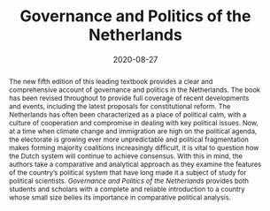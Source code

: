 ---
abstract: >-
  The new fifth edition of this leading textbook provides a clear and comprehensive account of governance and politics in the Netherlands. The book has been revised throughout to provide full coverage of recent developments and events, including the latest proposals for constitutional reform.
  The Netherlands has often been characterized as a place of political calm, with a culture of cooperation and compromise in dealing with key political issues. Now, at a time when climate change and immigration are high on the political agenda, the electorate is growing ever more unpredictable and political fragmentation makes forming majority coalitions increasingly difficult, it is vital to question how the Dutch system will continue to achieve consensus. With this in mind, the authors take a comparative and analytical approach as they examine the features of the country’s political system that have long made it a subject of study for political scientists.
  *Governance and Politics of the Netherlands* provides both students and scholars with a complete and reliable introduction to a country whose small size belies its importance in comparative political analysis.
authors:
  - Rudy B. Andeweg
  - Galen A. Irwin
  - admin
date: '2020-08-27'
math: false
publication: '5th ed. London: Red Globe Press'
title: Governance and Politics of the Netherlands 
selected: true
projects: []
publication_types:
  - '5'
links:
  - name: Buy the book
    url: 'https://books.google.nl/books?id=-i93zQEACAAJ'
image:
  placement: 1
  width: 50
  caption: "Cover"
  focal_point: "Right"
  preview_only: false
---